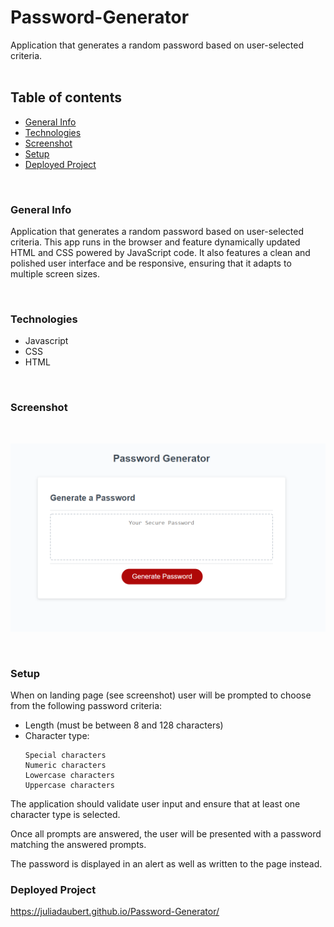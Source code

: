 # Password-Generator
Application that generates a random password based on user-selected criteria. 
<br>
<br>
## Table of contents
* [General Info](#General-Info)
* [Technologies](#Technologies)
* [Screenshot](#Screenshot)
* [Setup](#Setup)
* [Deployed Project](#Deployed%20Project)




<br>


### General Info

Application that generates a random password based on user-selected criteria. This app runs in the browser and feature dynamically updated HTML and CSS powered by JavaScript code. It also features a clean and polished user interface and be responsive, ensuring that it adapts to multiple screen sizes.


<br>


### Technologies
<ul>
<li>Javascript
<li>CSS
<li>HTML
</ul>


<br>

### Screenshot 

<br>

![Password Generator](./passwordgenerator.png)

<br>

### Setup

When on landing page (see screenshot) user will be prompted to choose from the following password criteria:

<ul>
<li> Length (must be between 8 and 128 characters)

<li> Character type:

    Special characters 
    Numeric characters
    Lowercase characters
    Uppercase characters

</ul>

The application should validate user input and ensure that at least one character type is selected.

Once all prompts are answered, the user will be presented with a password matching the answered prompts. 

The password is displayed in an alert as well as written to the page instead.

### Deployed Project
https://juliadaubert.github.io/Password-Generator/
